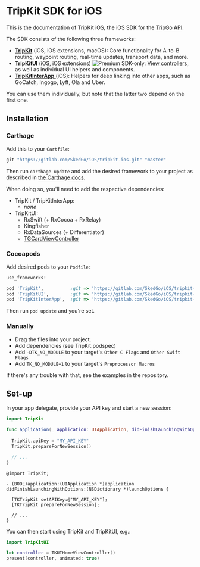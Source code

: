 # TripKit SDK for iOS

This is the documentation of TripKit iOS, the iOS SDK for the [TripGo API](https://developer.tripgo.com).

The SDK consists of the following three frameworks:

- [**TripKit**](TripKit/index.html) (iOS, iOS extensions, macOS): Core functionality for A-to-B routing, waypoint routing, real-time updates, transport data, and more.
- [**TripKitUI**](TripKitUI/index.html) (iOS, iOS extensions) <img srcset="../assets/badge-premium.png 1x,../assets/badge-premium@2x.png 2x" style="display: inline; margin-bottom: -6px" alt="Premium SDK-only" />: [View controllers](view-controllers.md), as well as individual UI helpers and components.
- [**TripKitInterApp** ](TripKitInterApp/index.html) (iOS): Helpers for deep linking into other apps, such as GoCatch, Ingogo, Lyft, Ola and Uber.

You can use them individually, but note that the latter two depend on the first one.

## Installation

### Carthage

Add this to your `Cartfile`:

```ruby
git "https://gitlab.com/SkedGo/iOS/tripkit-ios.git" "master"
```

Then run `carthage update` and add the desired framework to your project as described in [the Carthage docs](https://github.com/Carthage/Carthage).

When doing so, you'll need to add the respective dependencies:

- TripKit / TripKitInterApp:
    - *none*
- TripKitUI:
    - RxSwift (+ RxCocoa + RxRelay)
    - Kingfisher
    - RxDataSources (+ Differentiator)
    - [TGCardViewController](https://gitlab.com/SkedGo/iOS/tripgo-cards-ios)

### Cocoapods

Add desired pods to your `Podfile`:

```ruby
use_frameworks!

pod 'TripKit',          :git => 'https://gitlab.com/SkedGo/iOS/tripkit-ios.git'
pod 'TripKitUI',        :git => 'https://gitlab.com/SkedGo/iOS/tripkit-ios.git'
pod 'TripKitInterApp',  :git => 'https://gitlab.com/SkedGo/iOS/tripkit-ios.git'
```

Then run `pod update` and you're set.

### Manually

- Drag the files into your project.
- Add dependencies (see TripKit.podspec)
- Add `-DTK_NO_MODULE` to your target's `Other C Flags` and `Other Swift Flags`
- Add `TK_NO_MODULE=1` to your target's `Preprocessor Macros`

If there's any trouble with that, see the examples in the repository.

## Set-up

In your app delegate, provide your API key and start a new session:

```swift tab="Swift"
import TripKit

func application(_ application: UIApplication, didFinishLaunchingWithOptions launchOptions: [UIApplication.LaunchOptionsKey: Any]?) -> Bool {
  
  TripKit.apiKey = "MY_API_KEY"
  TripKit.prepareForNewSession()

  // ...
}
```

```objc tab="Objective-C"
@import TripKit;

- (BOOL)application:(UIApplication *)application didFinishLaunchingWithOptions:(NSDictionary *)launchOptions {

  [TKTripKit setAPIKey:@"MY_API_KEY"];
  [TKTripKit prepareForNewSession];

  // ...
}
```

You can then start using TripKit and TripKitUI, e.g.:

```swift
import TripKitUI

let controller = TKUIHomeViewController()
present(controller, animated: true)
```
